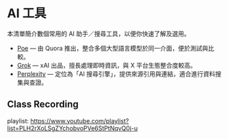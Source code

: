 # AI 工具

本清單簡介數個常用的 AI 助手／搜尋工具，以便你快速了解及選用。

- [Poe](https://poe.com/) — 由 Quora 推出，整合多個大型語言模型於同一介面，便於測試與比較。
- [Grok](https://grok.com/) — xAI 出品，擅長處理即時資訊，與 X 平台生態整合度較高。
- [Perplexity](https://www.perplexity.ai/) — 定位為「AI 搜尋引擎」，提供來源引用與連結，適合進行資料搜集與查證。

## Class Recording

playlist: https://www.youtube.com/playlist?list=PLH2rXoLSgZYchobvoPVe6StPtNqvQ0j-u
